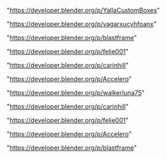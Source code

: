 "https://developer.blender.org/p/YallaCustomBoxes"

"https://developer.blender.org/p/vagarxucyhfoanx"

"https://developer.blender.org/p/blastframe"

"https://developer.blender.org/p/felie001"

"https://developer.blender.org/p/carinhill"

"https://developer.blender.org/p/Accelero"

 
"https://developer.blender.org/p/walkerluna75"


"https://developer.blender.org/p/carinhill"


"https://developer.blender.org/p/felie001"


"https://developer.blender.org/p/Accelero"


"https://developer.blender.org/p/blastframe"


 
